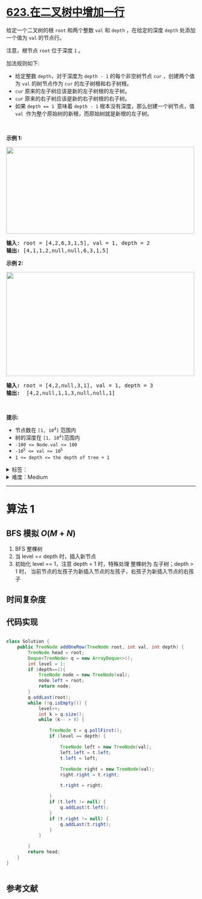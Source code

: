 # [623.在二叉树中增加一行](https://leetcode.cn/problems/add-one-row-to-tree/)

<p>给定一个二叉树的根&nbsp;<code>root</code>&nbsp;和两个整数 <code>val</code> 和&nbsp;<code>depth</code>&nbsp;，在给定的深度&nbsp;<code>depth</code>&nbsp;处添加一个值为 <code>val</code> 的节点行。</p>

<p>注意，根节点&nbsp;<code>root</code>&nbsp;位于深度&nbsp;<code>1</code>&nbsp;。</p>

<p>加法规则如下:</p>

<ul>
	<li>给定整数&nbsp;<code>depth</code>，对于深度为&nbsp;<code>depth - 1</code> 的每个非空树节点 <code>cur</code> ，创建两个值为 <code>val</code> 的树节点作为 <code>cur</code> 的左子树根和右子树根。</li>
	<li><code>cur</code> 原来的左子树应该是新的左子树根的左子树。</li>
	<li><code>cur</code> 原来的右子树应该是新的右子树根的右子树。</li>
	<li>如果 <code>depth == 1 </code>意味着&nbsp;<code>depth - 1</code>&nbsp;根本没有深度，那么创建一个树节点，值 <code>val </code>作为整个原始树的新根，而原始树就是新根的左子树。</li>
</ul>

<p>&nbsp;</p>

<p><strong>示例 1:</strong></p>

<p><img src="https://assets.leetcode.com/uploads/2021/03/15/addrow-tree.jpg" style="height: 231px; width: 500px;" /></p>

<pre>
<strong>输入:</strong> root = [4,2,6,3,1,5], val = 1, depth = 2
<strong>输出:</strong> [4,1,1,2,null,null,6,3,1,5]</pre>

<p><strong>示例 2:</strong></p>

<p><img src="https://assets.leetcode.com/uploads/2021/03/11/add2-tree.jpg" style="height: 277px; width: 500px;" /></p>

<pre>
<strong>输入:</strong> root = [4,2,null,3,1], val = 1, depth = 3
<strong>输出:</strong>  [4,2,null,1,1,3,null,null,1]
</pre>

<p>&nbsp;</p>

<p><strong>提示:</strong></p>

<ul>
	<li>节点数在&nbsp;<code>[1, 10<sup>4</sup>]</code>&nbsp;范围内</li>
	<li>树的深度在&nbsp;<code>[1, 10<sup>4</sup>]</code>范围内</li>
	<li><code>-100 &lt;= Node.val &lt;= 100</code></li>
	<li><code>-10<sup>5</sup>&nbsp;&lt;= val &lt;= 10<sup>5</sup></code></li>
	<li><code>1 &lt;= depth &lt;= the depth of tree + 1</code></li>
</ul>

<details>
<summary>标签：</summary>
['树', '深度优先搜索', '广度优先搜索', '二叉树']
</details>

<details>
<summary>难度：Medium</summary>
喜欢：181
</details>

---

# 算法 1

## BFS 模拟 $O(M+N)$

1. BFS 整棵树
2. 当 level == depth 时，插入新节点
3. 初始化 level == 1，注意 depth = 1 时，特殊处理 整棵树为 左子树；depth > 1 时， 当前节点的左孩子为新插入节点的左孩子，右孩子为新插入节点的右孩子

## 时间复杂度

## 代码实现

```java []

class Solution {
    public TreeNode addOneRow(TreeNode root, int val, int depth) {
        TreeNode head = root;
        Deque<TreeNode> q = new ArrayDeque<>();
        int level = 1;
        if (depth==1){
            TreeNode node = new TreeNode(val);
            node.left = root;
            return node;
        }
        q.addLast(root);
        while (!q.isEmpty()) {
            level++;
            int k = q.size();
            while (k-- > 0) {

                TreeNode t = q.pollFirst();
                if (level == depth) {

                    TreeNode left = new TreeNode(val);
                    left.left = t.left;
                    t.left = left;

                    TreeNode right = new TreeNode(val);
                    right.right = t.right;

                    t.right = right;

                }
                if (t.left != null) {
                    q.addLast(t.left);
                }
                if (t.right != null) {
                    q.addLast(t.right);
                }
            }

        }
        return head;
    }
}
```

```cpp []

```

## 参考文献
